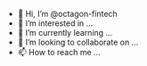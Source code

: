 - 👋 Hi, I’m @octagon-fintech
- 👀 I’m interested in ...
- 🌱 I’m currently learning ...
- 💞️ I’m looking to collaborate on ...
- 📫 How to reach me ...

<!---
octagon-fintech/octagon-fintech is a ✨ special ✨ repository because its `README.md` (this file) appears on your GitHub profile.
You can click the Preview link to take a look at your changes.
--->
